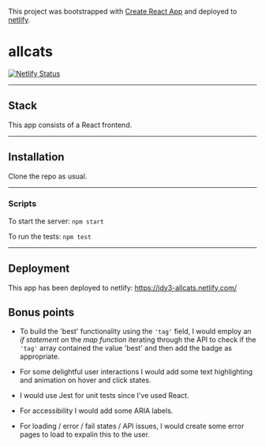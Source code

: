 This project was bootstrapped with [Create React App](https://github.com/facebook/create-react-app) and deployed to [netlify](https://www.netlify.com/).


# allcats

[![Netlify Status](https://api.netlify.com/api/v1/badges/3c053c45-9c47-4493-9183-95377d1c2b57/deploy-status)](https://app.netlify.com/sites/jdy3-allcats/deploys)

---

## Stack

This app consists of a React frontend.

---

## Installation

Clone the repo as usual.

---

### Scripts

To start the server: `npm start`

To run the tests: `npm test`

---


## Deployment

This app has been deployed to netlify: https://jdy3-allcats.netlify.com/

## Bonus points

- To build the 'best' functionality using the `'tag'` field, I would employ an _if statement_ on the _map function_ iterating through the API to check if the `'tag'` array contained the value 'best' and then add the badge as appropriate.

- For some delightful user interactions I would add some text highlighting and animation on hover and click states.

- I would use Jest for unit tests since I've used React.

- For accessibility I would add some ARIA labels.

- For loading / error / fail states / API issues, I would create some error pages to load to expalin this to the user.



